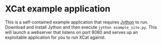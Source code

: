 XCat example application
========================

This is a self-contained example application that requires [Jython](http://jython.org/) to run. Download and install 
Jython and then execute `jython example_site.py`. This will launch a webserver that listens on port 8080 and serves
up an exploitable application for you to run XCat against.